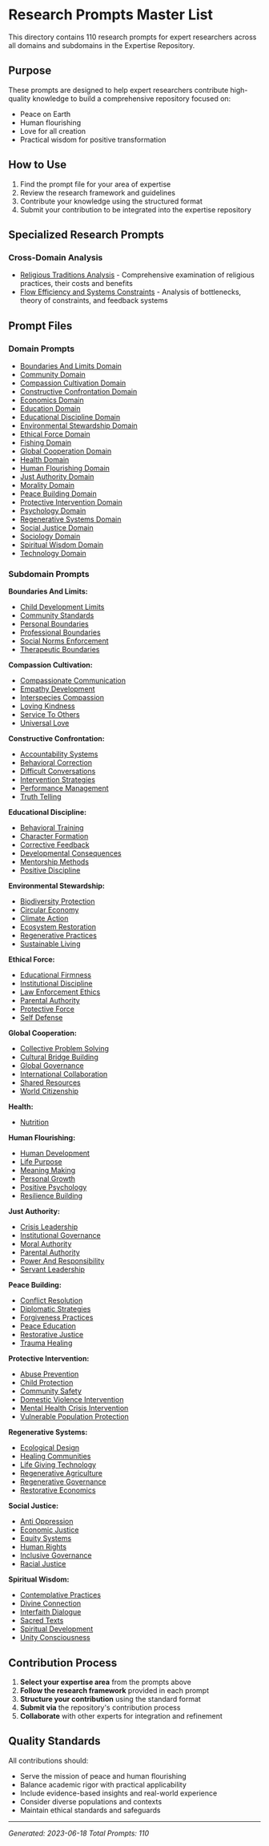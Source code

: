 # Research Prompts Master List

This directory contains 110 research prompts for expert researchers across all domains and subdomains in the Expertise Repository.

## Purpose
These prompts are designed to help expert researchers contribute high-quality knowledge to build a comprehensive repository focused on:
- Peace on Earth
- Human flourishing 
- Love for all creation
- Practical wisdom for positive transformation

## How to Use
1. Find the prompt file for your area of expertise
2. Review the research framework and guidelines
3. Contribute your knowledge using the structured format
4. Submit your contribution to be integrated into the expertise repository

## Specialized Research Prompts

### Cross-Domain Analysis
- [Religious Traditions Analysis](spiritual-wisdom-religious-traditions-analysis-prompt.md) - Comprehensive examination of religious practices, their costs and benefits
- [Flow Efficiency and Systems Constraints](systems-flow-efficiency-constraints-prompt.md) - Analysis of bottlenecks, theory of constraints, and feedback systems

## Prompt Files

### Domain Prompts
- [Boundaries And Limits Domain](boundaries-and-limits-domain-prompt.md)
- [Community Domain](community-domain-prompt.md)
- [Compassion Cultivation Domain](compassion-cultivation-domain-prompt.md)
- [Constructive Confrontation Domain](constructive-confrontation-domain-prompt.md)
- [Economics Domain](economics-domain-prompt.md)
- [Education Domain](education-domain-prompt.md)
- [Educational Discipline Domain](educational-discipline-domain-prompt.md)
- [Environmental Stewardship Domain](environmental-stewardship-domain-prompt.md)
- [Ethical Force Domain](ethical-force-domain-prompt.md)
- [Fishing Domain](fishing-domain-prompt.md)
- [Global Cooperation Domain](global-cooperation-domain-prompt.md)
- [Health Domain](health-domain-prompt.md)
- [Human Flourishing Domain](human-flourishing-domain-prompt.md)
- [Just Authority Domain](just-authority-domain-prompt.md)
- [Morality Domain](morality-domain-prompt.md)
- [Peace Building Domain](peace-building-domain-prompt.md)
- [Protective Intervention Domain](protective-intervention-domain-prompt.md)
- [Psychology Domain](psychology-domain-prompt.md)
- [Regenerative Systems Domain](regenerative-systems-domain-prompt.md)
- [Social Justice Domain](social-justice-domain-prompt.md)
- [Sociology Domain](sociology-domain-prompt.md)
- [Spiritual Wisdom Domain](spiritual-wisdom-domain-prompt.md)
- [Technology Domain](technology-domain-prompt.md)

### Subdomain Prompts

**Boundaries And Limits:**
- [Child Development Limits](boundaries-and-limits-child-development-limits-subdomain-prompt.md)
- [Community Standards](boundaries-and-limits-community-standards-subdomain-prompt.md)
- [Personal Boundaries](boundaries-and-limits-personal-boundaries-subdomain-prompt.md)
- [Professional Boundaries](boundaries-and-limits-professional-boundaries-subdomain-prompt.md)
- [Social Norms Enforcement](boundaries-and-limits-social-norms-enforcement-subdomain-prompt.md)
- [Therapeutic Boundaries](boundaries-and-limits-therapeutic-boundaries-subdomain-prompt.md)

**Compassion Cultivation:**
- [Compassionate Communication](compassion-cultivation-compassionate-communication-subdomain-prompt.md)
- [Empathy Development](compassion-cultivation-empathy-development-subdomain-prompt.md)
- [Interspecies Compassion](compassion-cultivation-interspecies-compassion-subdomain-prompt.md)
- [Loving Kindness](compassion-cultivation-loving-kindness-subdomain-prompt.md)
- [Service To Others](compassion-cultivation-service-to-others-subdomain-prompt.md)
- [Universal Love](compassion-cultivation-universal-love-subdomain-prompt.md)

**Constructive Confrontation:**
- [Accountability Systems](constructive-confrontation-accountability-systems-subdomain-prompt.md)
- [Behavioral Correction](constructive-confrontation-behavioral-correction-subdomain-prompt.md)
- [Difficult Conversations](constructive-confrontation-difficult-conversations-subdomain-prompt.md)
- [Intervention Strategies](constructive-confrontation-intervention-strategies-subdomain-prompt.md)
- [Performance Management](constructive-confrontation-performance-management-subdomain-prompt.md)
- [Truth Telling](constructive-confrontation-truth-telling-subdomain-prompt.md)

**Educational Discipline:**
- [Behavioral Training](educational-discipline-behavioral-training-subdomain-prompt.md)
- [Character Formation](educational-discipline-character-formation-subdomain-prompt.md)
- [Corrective Feedback](educational-discipline-corrective-feedback-subdomain-prompt.md)
- [Developmental Consequences](educational-discipline-developmental-consequences-subdomain-prompt.md)
- [Mentorship Methods](educational-discipline-mentorship-methods-subdomain-prompt.md)
- [Positive Discipline](educational-discipline-positive-discipline-subdomain-prompt.md)

**Environmental Stewardship:**
- [Biodiversity Protection](environmental-stewardship-biodiversity-protection-subdomain-prompt.md)
- [Circular Economy](environmental-stewardship-circular-economy-subdomain-prompt.md)
- [Climate Action](environmental-stewardship-climate-action-subdomain-prompt.md)
- [Ecosystem Restoration](environmental-stewardship-ecosystem-restoration-subdomain-prompt.md)
- [Regenerative Practices](environmental-stewardship-regenerative-practices-subdomain-prompt.md)
- [Sustainable Living](environmental-stewardship-sustainable-living-subdomain-prompt.md)

**Ethical Force:**
- [Educational Firmness](ethical-force-educational-firmness-subdomain-prompt.md)
- [Institutional Discipline](ethical-force-institutional-discipline-subdomain-prompt.md)
- [Law Enforcement Ethics](ethical-force-law-enforcement-ethics-subdomain-prompt.md)
- [Parental Authority](ethical-force-parental-authority-subdomain-prompt.md)
- [Protective Force](ethical-force-protective-force-subdomain-prompt.md)
- [Self Defense](ethical-force-self-defense-subdomain-prompt.md)

**Global Cooperation:**
- [Collective Problem Solving](global-cooperation-collective-problem-solving-subdomain-prompt.md)
- [Cultural Bridge Building](global-cooperation-cultural-bridge-building-subdomain-prompt.md)
- [Global Governance](global-cooperation-global-governance-subdomain-prompt.md)
- [International Collaboration](global-cooperation-international-collaboration-subdomain-prompt.md)
- [Shared Resources](global-cooperation-shared-resources-subdomain-prompt.md)
- [World Citizenship](global-cooperation-world-citizenship-subdomain-prompt.md)

**Health:**
- [Nutrition](health-nutrition-subdomain-prompt.md)

**Human Flourishing:**
- [Human Development](human-flourishing-human-development-subdomain-prompt.md)
- [Life Purpose](human-flourishing-life-purpose-subdomain-prompt.md)
- [Meaning Making](human-flourishing-meaning-making-subdomain-prompt.md)
- [Personal Growth](human-flourishing-personal-growth-subdomain-prompt.md)
- [Positive Psychology](human-flourishing-positive-psychology-subdomain-prompt.md)
- [Resilience Building](human-flourishing-resilience-building-subdomain-prompt.md)

**Just Authority:**
- [Crisis Leadership](just-authority-crisis-leadership-subdomain-prompt.md)
- [Institutional Governance](just-authority-institutional-governance-subdomain-prompt.md)
- [Moral Authority](just-authority-moral-authority-subdomain-prompt.md)
- [Parental Authority](just-authority-parental-authority-subdomain-prompt.md)
- [Power And Responsibility](just-authority-power-and-responsibility-subdomain-prompt.md)
- [Servant Leadership](just-authority-servant-leadership-subdomain-prompt.md)

**Peace Building:**
- [Conflict Resolution](peace-building-conflict-resolution-subdomain-prompt.md)
- [Diplomatic Strategies](peace-building-diplomatic-strategies-subdomain-prompt.md)
- [Forgiveness Practices](peace-building-forgiveness-practices-subdomain-prompt.md)
- [Peace Education](peace-building-peace-education-subdomain-prompt.md)
- [Restorative Justice](peace-building-restorative-justice-subdomain-prompt.md)
- [Trauma Healing](peace-building-trauma-healing-subdomain-prompt.md)

**Protective Intervention:**
- [Abuse Prevention](protective-intervention-abuse-prevention-subdomain-prompt.md)
- [Child Protection](protective-intervention-child-protection-subdomain-prompt.md)
- [Community Safety](protective-intervention-community-safety-subdomain-prompt.md)
- [Domestic Violence Intervention](protective-intervention-domestic-violence-intervention-subdomain-prompt.md)
- [Mental Health Crisis Intervention](protective-intervention-mental-health-crisis-intervention-subdomain-prompt.md)
- [Vulnerable Population Protection](protective-intervention-vulnerable-population-protection-subdomain-prompt.md)

**Regenerative Systems:**
- [Ecological Design](regenerative-systems-ecological-design-subdomain-prompt.md)
- [Healing Communities](regenerative-systems-healing-communities-subdomain-prompt.md)
- [Life Giving Technology](regenerative-systems-life-giving-technology-subdomain-prompt.md)
- [Regenerative Agriculture](regenerative-systems-regenerative-agriculture-subdomain-prompt.md)
- [Regenerative Governance](regenerative-systems-regenerative-governance-subdomain-prompt.md)
- [Restorative Economics](regenerative-systems-restorative-economics-subdomain-prompt.md)

**Social Justice:**
- [Anti Oppression](social-justice-anti-oppression-subdomain-prompt.md)
- [Economic Justice](social-justice-economic-justice-subdomain-prompt.md)
- [Equity Systems](social-justice-equity-systems-subdomain-prompt.md)
- [Human Rights](social-justice-human-rights-subdomain-prompt.md)
- [Inclusive Governance](social-justice-inclusive-governance-subdomain-prompt.md)
- [Racial Justice](social-justice-racial-justice-subdomain-prompt.md)

**Spiritual Wisdom:**
- [Contemplative Practices](spiritual-wisdom-contemplative-practices-subdomain-prompt.md)
- [Divine Connection](spiritual-wisdom-divine-connection-subdomain-prompt.md)
- [Interfaith Dialogue](spiritual-wisdom-interfaith-dialogue-subdomain-prompt.md)
- [Sacred Texts](spiritual-wisdom-sacred-texts-subdomain-prompt.md)
- [Spiritual Development](spiritual-wisdom-spiritual-development-subdomain-prompt.md)
- [Unity Consciousness](spiritual-wisdom-unity-consciousness-subdomain-prompt.md)

## Contribution Process
1. **Select your expertise area** from the prompts above
2. **Follow the research framework** provided in each prompt
3. **Structure your contribution** using the standard format
4. **Submit via** the repository's contribution process
5. **Collaborate** with other experts for integration and refinement

## Quality Standards
All contributions should:
- Serve the mission of peace and human flourishing
- Balance academic rigor with practical applicability  
- Include evidence-based insights and real-world experience
- Consider diverse populations and contexts
- Maintain ethical standards and safeguards

---
*Generated: 2023-06-18*
*Total Prompts: 110*